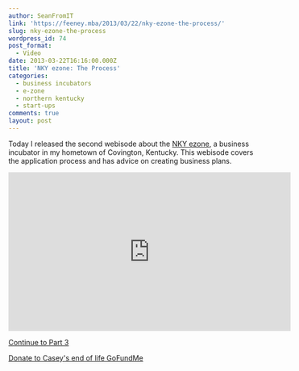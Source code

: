```yaml
---
author: SeanFromIT
link: 'https://feeney.mba/2013/03/22/nky-ezone-the-process/'
slug: nky-ezone-the-process
wordpress_id: 74
post_format:
  - Video
date: 2013-03-22T16:16:00.000Z
title: 'NKY ezone: The Process'
categories:
  - business incubators
  - e-zone
  - northern kentucky
  - start-ups
comments: true
layout: post
---
```


Today I released the second webisode about the [NKY ezone](http://www.northernkentuckyezone.com/), a business incubator in my hometown of Covington, Kentucky. This webisode covers the application process and has advice on creating business plans.

<iframe width="560" height="315" src="https://www.youtube.com/embed/9z_e0zRPlII?rel=0" frameborder="0" allow="autoplay; encrypted-media" allowfullscreen></iframe>

[Continue to Part 3](https://feeney.mba/nky-ezone-the-region.html)

<a target="_blank" href="https://www.gofundme.com/f/its-our-turn-to-hold-andie/cl/d?utm_campaign=pd_ss_icons&utm_content=amp13_t1&utm_medium=customer&utm_source=copy_link&attribution_id=sl%3A6008e127-94f4-4ad9-81ff-704f285ccd89&ts=1755585403">Donate to Casey's end of life GoFundMe</a>
